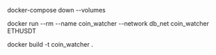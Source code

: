 docker-compose down --volumes

docker run --rm --name coin_watcher --network db_net coin_watcher ETHUSDT

docker build -t coin_watcher . 
